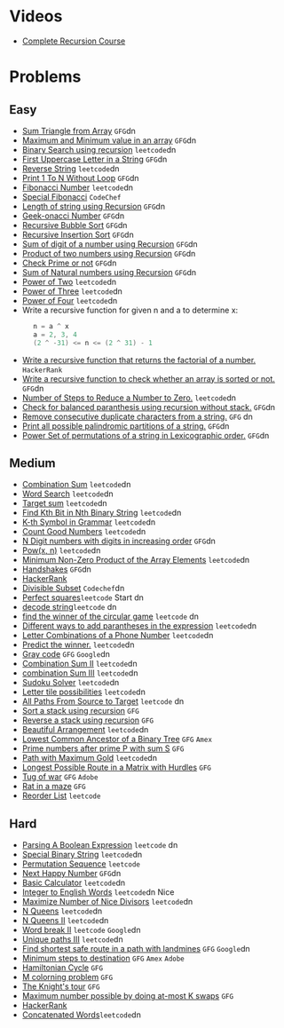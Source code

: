 # Videos
- [Complete Recursion Course](https://www.youtube.com/playlist?list=PL9gnSGHSqcnp39cTyB1dTZ2pJ04Xmdrod)

# Problems

## Easy
- [Sum Triangle from Array](https://www.geeksforgeeks.org/sum-triangle-from-array/) `GFG`dn
- [Maximum and Minimum value in an array](https://www.geeksforgeeks.org/recursive-programs-to-find-minimum-and-maximum-elements-of-array/) `GFG`dn
- [Binary Search using recursion](https://leetcode.com/problems/binary-search/) `leetcode`dn
- [First Uppercase Letter in a String](https://www.geeksforgeeks.org/first-uppercase-letter-in-a-string-iterative-and-recursive/) `GFG`dn
- [Reverse String](https://leetcode.com/problems/reverse-string/) `leetcode`dn
- [Print 1 To N Without Loop](https://practice.geeksforgeeks.org/problems/print-1-to-n-without-using-loops-1587115620/1/) `GFG`dn
- [Fibonacci Number](https://leetcode.com/problems/fibonacci-number/) `leetcode`dn
- [Special Fibonacci](https://www.codechef.com/problems/FIBXOR01/) `CodeChef`
- [Length of string using Recursion](https://www.geeksforgeeks.org/program-for-length-of-a-string-using-recursion/) `GFG`dn
- [Geek-onacci Number](https://practice.geeksforgeeks.org/problems/geek-onacci-number/0/) `GFG`dn
- [Recursive Bubble Sort](https://www.geeksforgeeks.org/recursive-bubble-sort/) `GFG`dn
- [Recursive Insertion Sort](https://www.geeksforgeeks.org/recursive-insertion-sort/) `GFG`dn
- [Sum of digit of a number using Recursion](https://www.geeksforgeeks.org/sum-digit-number-using-recursion/) `GFG`dn
- [Product of two numbers using Recursion](https://www.geeksforgeeks.org/product-2-numbers-using-recursion/) `GFG`dn
- [Check Prime or not](https://www.geeksforgeeks.org/recursive-program-prime-number/) `GFG`dn
- [Sum of Natural numbers using Recursion](https://www.geeksforgeeks.org/sum-of-natural-numbers-using-recursion/) `GFG`dn
- [Power of Two](https://leetcode.com/problems/power-of-two/) `leetcode`dn
- [Power of Three](https://leetcode.com/problems/power-of-three/) `leetcode`dn
- [Power of Four](https://leetcode.com/problems/power-of-four/) `leetcode`dn
- Write a recursive function for given n and a to determine x:
```java
      n = a ^ x 
      a = 2, 3, 4
      (2 ^ -31) <= n <= (2 ^ 31) - 1      
```
- [Write a recursive function that returns the factorial of a number.](https://www.hackerrank.com/challenges/30-recursion/problem) `HackerRank`
- [Write a recursive function to check whether an array is sorted or not.](https://www.geeksforgeeks.org/program-check-array-sorted-not-iterative-recursive) `GFG`dn
- [Number of Steps to Reduce a Number to Zero.](https://leetcode.com/problems/number-of-steps-to-reduce-a-number-to-zero/) `leetcode`dn
- [Check for balanced paranthesis using recursion without stack.](https://www.geeksforgeeks.org/check-for-balanced-parenthesis-without-using-stack/) `GFG`dn
- [Remove consecutive duplicate characters from a string.](https://www.geeksforgeeks.org/remove-consecutive-duplicates-string/) `GFG` dn
- [Print all possible palindromic partitions of a string.](https://www.geeksforgeeks.org/given-a-string-print-all-possible-palindromic-partition/) `GFG`dn
- [Power Set of permutations of a string in Lexicographic order.](https://www.geeksforgeeks.org/powet-set-lexicographic-order/) `GFG`dn

## Medium
- [Combination Sum](https://leetcode.com/problems/combination-sum/) `leetcode`dn
- [Word Search](https://leetcode.com/problems/word-search/) `leetcode`dn
- [Target sum](https://leetcode.com/problems/target-sum/) `leetcode`dn
- [Find Kth Bit in Nth Binary String](https://leetcode.com/problems/find-kth-bit-in-nth-binary-string/) `leetcode`dn
- [K-th Symbol in Grammar](https://leetcode.com/problems/k-th-symbol-in-grammar/) `leetcode`dn
- [Count Good Numbers](https://leetcode.com/problems/count-good-numbers/) `leetcode`dn
- [N Digit numbers with digits in increasing order](https://practice.geeksforgeeks.org/problems/n-digit-numbers-with-digits-in-increasing-order5903/1/) `GFG`dn
- [Pow(x, n)](https://leetcode.com/problems/powx-n/) `leetcode`dn
- [Minimum Non-Zero Product of the Array Elements](https://leetcode.com/problems/minimum-non-zero-product-of-the-array-elements/) `leetcode`dn
- [Handshakes](https://practice.geeksforgeeks.org/problems/handshakes1303/1/) `GFG`dn
- [HackerRank](https://www.hackerrank.com/domains/algorithms?filters%5Bsubdomains%5D%5B%5D=recursion&filters%5Bdifficulty%5D%5B%5D=medium)
- [Divisible Subset](https://www.codechef.com/problems/DIVSUBS)  `Codechef`dn
- [Perfect squares](https://leetcode.com/problems/perfect-squares/)`leetcode` Start dn
- [decode string](https://leetcode.com/problems/decode-string/)`leetcode` dn
- [find the winner of the circular game](https://leetcode.com/problems/find-the-winner-of-the-circular-game/) `leetcode` dn
- [Different ways to add parantheses in the expression](https://leetcode.com/problems/different-ways-to-add-parentheses/) `leetcode`dn
- [Letter Combinations of a Phone Number](https://leetcode.com/problems/letter-combinations-of-a-phone-number/) `leetcode`dn
- [Predict the winner.](https://leetcode.com/problems/predict-the-winner/) `leetcode`dn
- [Gray code](https://practice.geeksforgeeks.org/problems/gray-code-1611215248/1/) `GFG` `Google`dn
- [Combination Sum II](https://leetcode.com/problems/combination-sum-ii/) `leetcode`dn
- [combination Sum III](https://leetcode.com/problems/combination-sum-iii/) `leetcode`dn
- [Sudoku Solver](https://leetcode.com/problems/sudoku-solver/) `leetcode`dn
- [Letter tile possibilities](https://leetcode.com/problems/letter-tile-possibilities/) `leetcode`dn
- [All Paths From Source to Target](https://leetcode.com/problems/all-paths-from-source-to-target/) `leetcode` dn
- [Sort a stack using recursion](https://www.geeksforgeeks.org/sort-a-stack-using-recursion/) `GFG`
- [Reverse a stack using recursion](https://www.geeksforgeeks.org/reverse-a-stack-using-recursion/) `GFG`
- [Beautiful Arrangement](https://leetcode.com/problems/beautiful-arrangement/) `leetcode`dn
- [Lowest Common Ancestor of a Binary Tree](https://practice.geeksforgeeks.org/problems/lowest-common-ancestor-in-a-binary-tree/1/) `GFG` `Amex`
- [Prime numbers after prime P with sum S](https://www.geeksforgeeks.org/prime-numbers-after-prime-p-with-sum-s/) `GFG`
- [Path with Maximum Gold](https://leetcode.com/problems/path-with-maximum-gold/) `leetcode`dn
- [Longest Possible Route in a Matrix with Hurdles](https://www.geeksforgeeks.org/longest-possible-route-in-a-matrix-with-hurdles/) `GFG`
- [Tug of war](https://www.geeksforgeeks.org/tug-of-war/) `GFG` `Adobe`
- [Rat in a maze](https://www.geeksforgeeks.org/rat-in-a-maze-backtracking-2/) `GFG`
- [Reorder List](https://leetcode.com/problems/reorder-list/) `leetcode`

## Hard
- [Parsing A Boolean Expression](https://leetcode.com/problems/parsing-a-boolean-expression/) `leetcode` dn
- [Special Binary String](https://leetcode.com/problems/special-binary-string/) `leetcode`dn
- [Permutation Sequence](https://leetcode.com/problems/permutation-sequence/) `leetcode`
- [Next Happy Number](https://practice.geeksforgeeks.org/problems/next-happy-number4538/1/) `GFG`dn
- [Basic Calculator](https://leetcode.com/problems/basic-calculator/) `leetcode`dn
- [Integer to English Words](https://leetcode.com/problems/integer-to-english-words/) `leetcode`dn Nice
- [Maximize Number of Nice Divisors](https://leetcode.com/problems/maximize-number-of-nice-divisors/) `leetcode`dn
- [N Queens](https://leetcode.com/problems/n-queens/) `leetcode`dn
- [N Queens II](https://leetcode.com/problems/n-queens-ii/) `leetcode`dn
- [Word break II](https://leetcode.com/problems/word-break-ii/) `leetcode` `Google`dn
- [Unique paths III](https://leetcode.com/problems/unique-paths-iii/) `leetcode`dn
- [Find shortest safe route in a path with landmines](https://www.geeksforgeeks.org/find-shortest-safe-route-in-a-path-with-landmines/) `GFG` `Google`dn
- [Minimum steps to destination](https://practice.geeksforgeeks.org/problems/minimum-number-of-steps-to-reach-a-given-number5234/1/) `GFG` `Amex` `Adobe`
- [Hamiltonian Cycle](https://www.geeksforgeeks.org/hamiltonian-cycle-backtracking-6/) `GFG`
- [M colorning problem](https://www.geeksforgeeks.org/m-coloring-problem-backtracking-5/) `GFG`
- [The Knight's tour](https://www.geeksforgeeks.org/the-knights-tour-problem-backtracking-1/) `GFG`
- [Maximum number possible by doing at-most K swaps](https://www.geeksforgeeks.org/find-maximum-number-possible-by-doing-at-most-k-swaps/) `GFG`
- [HackerRank](https://www.hackerrank.com/domains/algorithms?filters%5Bsubdomains%5D%5B%5D=recursion&filters%5Bdifficulty%5D%5B%5D=hard)
- [Concatenated Words](https://leetcode.com/problems/concatenated-words/)`leetcode`dn
